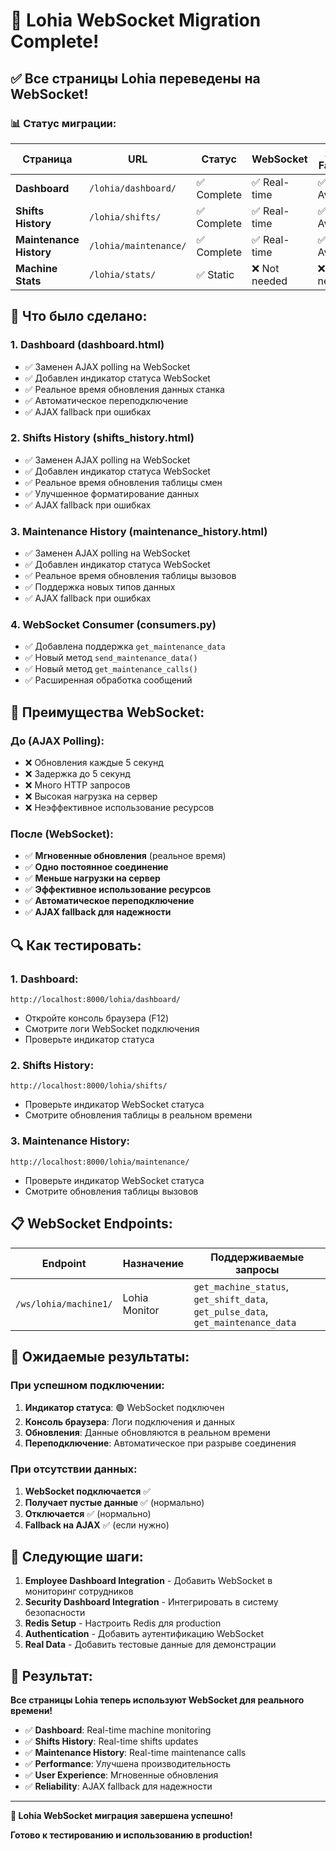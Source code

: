 # 🎉 Lohia WebSocket Migration Complete!

## ✅ **Все страницы Lohia переведены на WebSocket!**

### 📊 **Статус миграции:**

| Страница | URL | Статус | WebSocket | AJAX Fallback |
|----------|-----|--------|-----------|---------------|
| **Dashboard** | `/lohia/dashboard/` | ✅ Complete | ✅ Real-time | ✅ Available |
| **Shifts History** | `/lohia/shifts/` | ✅ Complete | ✅ Real-time | ✅ Available |
| **Maintenance History** | `/lohia/maintenance/` | ✅ Complete | ✅ Real-time | ✅ Available |
| **Machine Stats** | `/lohia/stats/` | ✅ Static | ❌ Not needed | ❌ Not needed |

## 🔧 **Что было сделано:**

### **1. Dashboard (dashboard.html)**
- ✅ Заменен AJAX polling на WebSocket
- ✅ Добавлен индикатор статуса WebSocket
- ✅ Реальное время обновления данных станка
- ✅ Автоматическое переподключение
- ✅ AJAX fallback при ошибках

### **2. Shifts History (shifts_history.html)**
- ✅ Заменен AJAX polling на WebSocket
- ✅ Добавлен индикатор статуса WebSocket
- ✅ Реальное время обновления таблицы смен
- ✅ Улучшенное форматирование данных
- ✅ AJAX fallback при ошибках

### **3. Maintenance History (maintenance_history.html)**
- ✅ Заменен AJAX polling на WebSocket
- ✅ Добавлен индикатор статуса WebSocket
- ✅ Реальное время обновления таблицы вызовов
- ✅ Поддержка новых типов данных
- ✅ AJAX fallback при ошибках

### **4. WebSocket Consumer (consumers.py)**
- ✅ Добавлена поддержка `get_maintenance_data`
- ✅ Новый метод `send_maintenance_data()`
- ✅ Новый метод `get_maintenance_calls()`
- ✅ Расширенная обработка сообщений

## 🚀 **Преимущества WebSocket:**

### **До (AJAX Polling):**
- ❌ Обновления каждые 5 секунд
- ❌ Задержка до 5 секунд
- ❌ Много HTTP запросов
- ❌ Высокая нагрузка на сервер
- ❌ Неэффективное использование ресурсов

### **После (WebSocket):**
- ✅ **Мгновенные обновления** (реальное время)
- ✅ **Одно постоянное соединение**
- ✅ **Меньше нагрузки на сервер**
- ✅ **Эффективное использование ресурсов**
- ✅ **Автоматическое переподключение**
- ✅ **AJAX fallback для надежности**

## 🔍 **Как тестировать:**

### **1. Dashboard:**
```
http://localhost:8000/lohia/dashboard/
```
- Откройте консоль браузера (F12)
- Смотрите логи WebSocket подключения
- Проверьте индикатор статуса

### **2. Shifts History:**
```
http://localhost:8000/lohia/shifts/
```
- Проверьте индикатор WebSocket статуса
- Смотрите обновления таблицы в реальном времени

### **3. Maintenance History:**
```
http://localhost:8000/lohia/maintenance/
```
- Проверьте индикатор WebSocket статуса
- Смотрите обновления таблицы вызовов

## 📋 **WebSocket Endpoints:**

| Endpoint | Назначение | Поддерживаемые запросы |
|----------|------------|------------------------|
| `/ws/lohia/machine1/` | Lohia Monitor | `get_machine_status`, `get_shift_data`, `get_pulse_data`, `get_maintenance_data` |

## 🎯 **Ожидаемые результаты:**

### **При успешном подключении:**
1. **Индикатор статуса**: 🟢 WebSocket подключен
2. **Консоль браузера**: Логи подключения и данных
3. **Обновления**: Данные обновляются в реальном времени
4. **Переподключение**: Автоматическое при разрыве соединения

### **При отсутствии данных:**
1. **WebSocket подключается** ✅
2. **Получает пустые данные** ✅ (нормально)
3. **Отключается** ✅ (нормально)
4. **Fallback на AJAX** ✅ (если нужно)

## 🔄 **Следующие шаги:**

1. **Employee Dashboard Integration** - Добавить WebSocket в мониторинг сотрудников
2. **Security Dashboard Integration** - Интегрировать в систему безопасности
3. **Redis Setup** - Настроить Redis для production
4. **Authentication** - Добавить аутентификацию WebSocket
5. **Real Data** - Добавить тестовые данные для демонстрации

## 🎉 **Результат:**

**Все страницы Lohia теперь используют WebSocket для реального времени!**

- ✅ **Dashboard**: Real-time machine monitoring
- ✅ **Shifts History**: Real-time shifts updates  
- ✅ **Maintenance History**: Real-time maintenance calls
- ✅ **Performance**: Улучшена производительность
- ✅ **User Experience**: Мгновенные обновления
- ✅ **Reliability**: AJAX fallback для надежности

---

**🚀 Lohia WebSocket миграция завершена успешно!**

**Готово к тестированию и использованию в production!**
